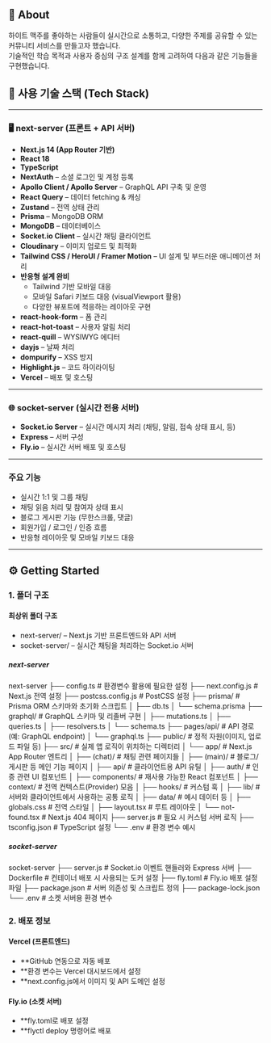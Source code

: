## 📖 About

하이트 맥주를 좋아하는 사람들이 실시간으로 소통하고, 다양한 주제를 공유할 수 있는 커뮤니티 서비스를 만들고자 했습니다.  
기술적인 학습 목적과 사용자 중심의 구조 설계를 함께 고려하여 다음과 같은 기능들을 구현했습니다.


## 🚀 사용 기술 스택 (Tech Stack)

---

### 🖥️ next-server (프론트 + API 서버)

- **Next.js 14 (App Router 기반)**
- **React 18**
- **TypeScript**
- **NextAuth** – 소셜 로그인 및 계정 등록
- **Apollo Client / Apollo Server** – GraphQL API 구축 및 운영
- **React Query** – 데이터 fetching & 캐싱
- **Zustand** – 전역 상태 관리
- **Prisma** – MongoDB ORM
- **MongoDB** – 데이터베이스
- **Socket.io Client** – 실시간 채팅 클라이언트
- **Cloudinary** – 이미지 업로드 및 최적화
- **Tailwind CSS / HeroUI / Framer Motion** – UI 설계 및 부드러운 애니메이션 처리
- **반응형 설계 완비**
  - Tailwind 기반 모바일 대응
  - 모바일 Safari 키보드 대응 (visualViewport 활용)
  - 다양한 뷰포트에 적응하는 레이아웃 구현
- **react-hook-form** – 폼 관리
- **react-hot-toast** – 사용자 알림 처리
- **react-quill** – WYSIWYG 에디터
- **dayjs** – 날짜 처리
- **dompurify** – XSS 방지
- **Highlight.js** – 코드 하이라이팅
- **Vercel** – 배포 및 호스팅

---

### 🌐 socket-server (실시간 전용 서버)

- **Socket.io Server** – 실시간 메시지 처리 (채팅, 알림, 접속 상태 표시, 등)
- **Express** – 서버 구성
- **Fly.io** – 실시간 서버 배포 및 호스팅

---

### 주요 기능

- 실시간 1:1 및 그룹 채팅
- 채팅 읽음 처리 및 참여자 상태 표시
- 블로그 게시판 기능 (무한스크롤, 댓글)
- 회원가입 / 로그인 / 인증 흐름
- 반응형 레이아웃 및 모바일 키보드 대응

---

## ⚙️ Getting Started

### 1.  폴더 구조


#### 최상위 폴더 구조
- next-server/ – Next.js 기반 프론트엔드와 API 서버 
- socket-server/ – 실시간 채팅을 처리하는 Socket.io 서버

##### next-server
next-server
├── config.ts                # 환경변수 활용에 필요한 설정
├── next.config.js           # Next.js 전역 설정
├── postcss.config.js        # PostCSS 설정
├── prisma/                  # Prisma ORM 스키마와 초기화 스크립트
│   ├── db.ts
│   └── schema.prisma
├── graphql/                 # GraphQL 스키마 및 리졸버 구현
│   ├── mutations.ts
│   ├── queries.ts
│   ├── resolvers.ts
│   └── schema.ts
├── pages/api/               # API 경로 (예: GraphQL endpoint)
│   └── graphql.ts
├── public/                  # 정적 자원(이미지, 업로드 파일 등)
├── src/                     # 실제 앱 로직이 위치하는 디렉터리
│   └── app/                 # Next.js App Router 엔트리
│       ├── (chat)/          # 채팅 관련 페이지들
│       ├── (main)/          # 블로그/게시판 등 메인 기능 페이지
│       ├── api/             # 클라이언트용 API 유틸
│       ├── auth/            # 인증 관련 UI 컴포넌트
│       ├── components/      # 재사용 가능한 React 컴포넌트
│       ├── context/         # 전역 컨텍스트(Provider) 모음
│       ├── hooks/           # 커스텀 훅
│       ├── lib/             # 서버와 클라이언트에서 사용하는 공통 로직
│       ├── data/            # 예시 데이터 등
│       ├── globals.css      # 전역 스타일
│       ├── layout.tsx       # 루트 레이아웃
│       └── not-found.tsx    # Next.js 404 페이지
├── server.js                # 필요 시 커스텀 서버 로직
├── tsconfig.json            # TypeScript 설정
└── .env                     # 환경 변수 예시 

##### socket-server
socket-server
├── server.js        # Socket.io 이벤트 핸들러와 Express 서버
├── Dockerfile       # 컨테이너 배포 시 사용되는 도커 설정
├── fly.toml         # Fly.io 배포 설정 파일
├── package.json     # 서버 의존성 및 스크립트 정의
├── package-lock.json
└── .env             # 소켓 서버용 환경 변수



### 2. 배포 정보


#### Vercel (프론트엔드)
- **GitHub 연동으로 자동 배포
- **환경 변수는 Vercel 대시보드에서 설정
- **next.config.js에서 이미지 및 API 도메인 설정

#### Fly.io (소켓 서버)
- **fly.toml로 배포 설정
- **flyctl deploy 명령어로 배포